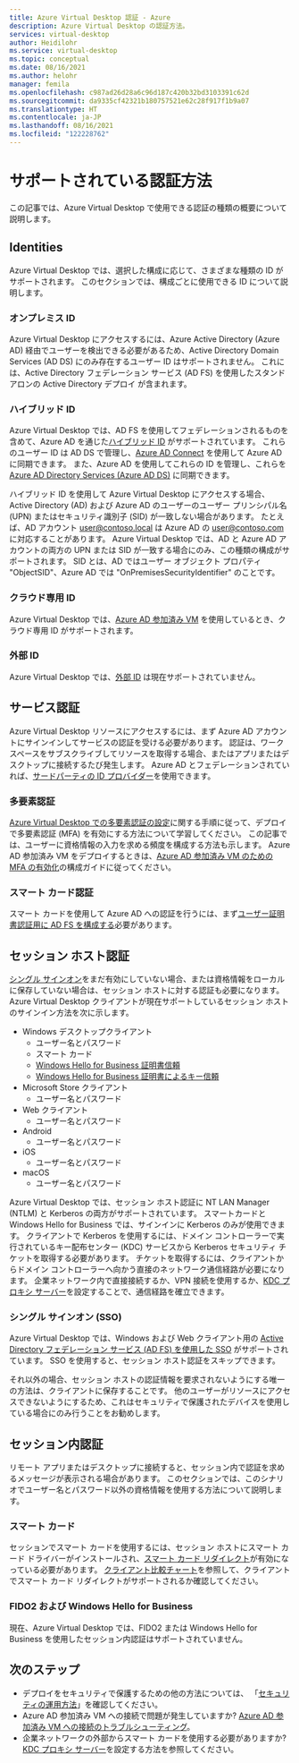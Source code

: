 ```yaml
---
title: Azure Virtual Desktop 認証 - Azure
description: Azure Virtual Desktop の認証方法。
services: virtual-desktop
author: Heidilohr
ms.service: virtual-desktop
ms.topic: conceptual
ms.date: 08/16/2021
ms.author: helohr
manager: femila
ms.openlocfilehash: c987ad26d28a6c96d187c420b32bd3103391c62d
ms.sourcegitcommit: da9335cf42321b180757521e62c28f917f1b9a07
ms.translationtype: HT
ms.contentlocale: ja-JP
ms.lasthandoff: 08/16/2021
ms.locfileid: "122228762"
---
```

# <a name="supported-authentication-methods"></a>サポートされている認証方法

この記事では、Azure Virtual Desktop で使用できる認証の種類の概要について説明します。

## <a name="identities"></a>Identities

Azure Virtual Desktop では、選択した構成に応じて、さまざまな種類の ID がサポートされます。 このセクションでは、構成ごとに使用できる ID について説明します。

### <a name="on-premise-identity"></a>オンプレミス ID

Azure Virtual Desktop にアクセスするには、Azure Active Directory (Azure AD) 経由でユーザーを検出できる必要があるため、Active Directory Domain Services (AD DS) にのみ存在するユーザー ID はサポートされません。 これには、Active Directory フェデレーション サービス (AD FS) を使用したスタンドアロンの Active Directory デプロイ が含まれます。

### <a name="hybrid-identity"></a>ハイブリッド ID

Azure Virtual Desktop では、AD FS を使用してフェデレーションされるものを含めて、Azure AD を通じた[ハイブリッド ID](../active-directory/hybrid/whatis-hybrid-identity.md) がサポートされています。 これらのユーザー ID は AD DS で管理し、[Azure AD Connect](../active-directory/hybrid/whatis-azure-ad-connect.md) を使用して Azure AD に同期できます。 また、Azure AD を使用してこれらの ID を管理し、これらを [Azure AD Directory Services (Azure AD DS)](../active-directory-domain-services/overview.md) に同期できます。

ハイブリッド ID を使用して Azure Virtual Desktop にアクセスする場合、Active Directory (AD) および Azure AD のユーザーのユーザー プリンシパル名 (UPN) またはセキュリティ識別子 (SID) が一致しない場合があります。 たとえば、AD アカウント user@contoso.local は Azure AD の user@contoso.com に対応することがあります。 Azure Virtual Desktop では、AD と Azure AD アカウントの両方の UPN または SID が一致する場合にのみ、この種類の構成がサポートされます。 SID とは、AD ではユーザー オブジェクト プロパティ "ObjectSID"、Azure AD では "OnPremisesSecurityIdentifier" のことです。

### <a name="cloud-only-identity"></a>クラウド専用 ID

Azure Virtual Desktop では、[Azure AD 参加済み VM](deploy-azure-ad-joined-vm.md) を使用しているとき、クラウド専用 ID がサポートされます。

### <a name="external-identity"></a>外部 ID

Azure Virtual Desktop では、[外部 ID](../active-directory/external-identities/index.yml) は現在サポートされていません。

## <a name="service-authentication"></a>サービス認証

Azure Virtual Desktop リソースにアクセスするには、まず Azure AD アカウントにサインインしてサービスの認証を受ける必要があります。 認証は、ワークスペースをサブスクライブしてリソースを取得する場合、またはアプリまたはデスクトップに接続するたび発生します。 Azure AD とフェデレーションされていれば、[サードパーティの ID プロバイダー](../active-directory/devices/azureadjoin-plan.md#federated-environment)を使用できます。

### <a name="multifactor-authentication"></a>多要素認証

[Azure Virtual Desktop での多要素認証の設定](set-up-mfa.md)に関する手順に従って、デプロイで多要素認証 (MFA) を有効にする方法について学習してください。 この記事では、ユーザーに資格情報の入力を求める頻度を構成する方法も示します。 Azure AD 参加済み VM をデプロイするときは、[Azure AD 参加済み VM のための MFA の有効化](deploy-azure-ad-joined-vm.md#enabling-mfa-for-azure-ad-joined-vms)の構成ガイドに従ってください。

### <a name="smart-card-authentication"></a>スマート カード認証

スマート カードを使用して Azure AD への認証を行うには、まず[ユーザー証明書認証用に AD FS を構成する](/windows-server/identity/ad-fs/operations/configure-user-certificate-authentication)必要があります。

## <a name="session-host-authentication"></a>セッション ホスト認証

[シングル サインオン](#single-sign-on-sso)をまだ有効にしていない場合、または資格情報をローカルに保存していない場合は、セッション ホストに対する認証も必要になります。 Azure Virtual Desktop クライアントが現在サポートしているセッション ホストのサインイン方法を次に示します。

- Windows デスクトップクライアント
    - ユーザー名とパスワード
    - スマート カード
    - [Windows Hello for Business 証明書信頼](/windows/security/identity-protection/hello-for-business/hello-hybrid-cert-trust)
    - [Windows Hello for Business 証明書によるキー信頼](/windows/security/identity-protection/hello-for-business/hello-deployment-rdp-certs)
- Microsoft Store クライアント
    - ユーザー名とパスワード
- Web クライアント
    - ユーザー名とパスワード
- Android
    - ユーザー名とパスワード
- iOS
    - ユーザー名とパスワード
- macOS
    - ユーザー名とパスワード

Azure Virtual Desktop では、セッション ホスト認証に NT LAN Manager (NTLM) と Kerberos の両方がサポートされています。 スマートカードと Windows Hello for Business では、サインインに Kerberos のみが使用できます。 クライアントで Kerberos を使用するには、ドメイン コントローラーで実行されているキー配布センター (KDC) サービスから Kerberos セキュリティ チケットを取得する必要があります。 チケットを取得するには、クライアントからドメイン コントローラーへ向かう直接のネットワーク通信経路が必要になります。 企業ネットワーク内で直接接続するか、VPN 接続を使用するか、[KDC プロキシ サーバー](key-distribution-center-proxy.md)を設定することで、通信経路を確立できます。

### <a name="single-sign-on-sso"></a>シングル サインオン (SSO)

Azure Virtual Desktop では、Windows および Web クライアント用の [Active Directory フェデレーション サービス (AD FS) を使用した SSO](configure-adfs-sso.md) がサポートされています。 SSO を使用すると、セッション ホスト認証をスキップできます。

それ以外の場合、セッション ホストの認証情報を要求されないようにする唯一の方法は、クライアントに保存することです。 他のユーザーがリソースにアクセスできないようにするため、これはセキュリティで保護されたデバイスを使用している場合にのみ行うことをお勧めします。

## <a name="in-session-authentication"></a>セッション内認証

リモート アプリまたはデスクトップに接続すると、セッション内で認証を求めるメッセージが表示される場合があります。 このセクションでは、このシナリオでユーザー名とパスワード以外の資格情報を使用する方法について説明します。

### <a name="smart-cards"></a>スマート カード

セッションでスマート カードを使用するには、セッション ホストにスマート カード ドライバーがインストールされ、[スマート カード リダイレクト](configure-device-redirections.md#smart-card-redirection)が有効になっている必要があります。 [クライアント比較チャート](/windows-server/remote/remote-desktop-services/clients/remote-desktop-app-compare#other-redirection-devices-etc)を参照して、クライアントでスマート カード リダイレクトがサポートされるか確認してください。

### <a name="fido2-and-windows-hello-for-business"></a>FIDO2 および Windows Hello for Business

現在、Azure Virtual Desktop では、FIDO2 または Windows Hello for Business を使用したセッション内認証はサポートされていません。

## <a name="next-steps"></a>次のステップ

- デプロイをセキュリティで保護するための他の方法については、 「[セキュリティの運用方法](security-guide.md)」を確認してください。
- Azure AD 参加済み VM への接続で問題が発生していますか? [Azure AD 参加済み VM への接続のトラブルシューティング](troubleshoot-azure-ad-connections.md)。
- 企業ネットワークの外部からスマート カードを使用する必要がありますか? [KDC プロキシ サーバー](key-distribution-center-proxy.md)を設定する方法を参照してください。
